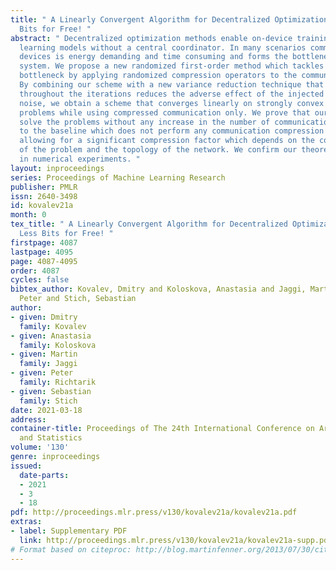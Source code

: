 ```yaml
---
title: " A Linearly Convergent Algorithm for Decentralized Optimization: Sending Less
  Bits for Free! "
abstract: " Decentralized optimization methods enable on-device training of machine
  learning models without a central coordinator. In many scenarios communication between
  devices is energy demanding and time consuming and forms the bottleneck of the entire
  system. We propose a new randomized first-order method which tackles the communication
  bottleneck by applying randomized compression operators to the communicated messages.
  By combining our scheme with a new variance reduction technique that progressively
  throughout the iterations reduces the adverse effect of the injected quantization
  noise, we obtain a scheme that converges linearly on strongly convex decentralized
  problems while using compressed communication only. We prove that our method can
  solve the problems without any increase in the number of communications compared
  to the baseline which does not perform any communication compression while still
  allowing for a significant compression factor which depends on the conditioning
  of the problem and the topology of the network. We confirm our theoretical findings
  in numerical experiments. "
layout: inproceedings
series: Proceedings of Machine Learning Research
publisher: PMLR
issn: 2640-3498
id: kovalev21a
month: 0
tex_title: " A Linearly Convergent Algorithm for Decentralized Optimization: Sending
  Less Bits for Free! "
firstpage: 4087
lastpage: 4095
page: 4087-4095
order: 4087
cycles: false
bibtex_author: Kovalev, Dmitry and Koloskova, Anastasia and Jaggi, Martin and Richtarik,
  Peter and Stich, Sebastian
author:
- given: Dmitry
  family: Kovalev
- given: Anastasia
  family: Koloskova
- given: Martin
  family: Jaggi
- given: Peter
  family: Richtarik
- given: Sebastian
  family: Stich
date: 2021-03-18
address:
container-title: Proceedings of The 24th International Conference on Artificial Intelligence
  and Statistics
volume: '130'
genre: inproceedings
issued:
  date-parts:
  - 2021
  - 3
  - 18
pdf: http://proceedings.mlr.press/v130/kovalev21a/kovalev21a.pdf
extras:
- label: Supplementary PDF
  link: http://proceedings.mlr.press/v130/kovalev21a/kovalev21a-supp.pdf
# Format based on citeproc: http://blog.martinfenner.org/2013/07/30/citeproc-yaml-for-bibliographies/
---
```

